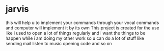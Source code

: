 # jarvis
this will help u to implement your commands through your vocal commands and computer will implement it by its own
This project is created for the use like i used to open a lot of things regularly and i want the things to be happen while i am doing my other work so u can do a lot of stuff like sending mail listen to music opening code and so on
